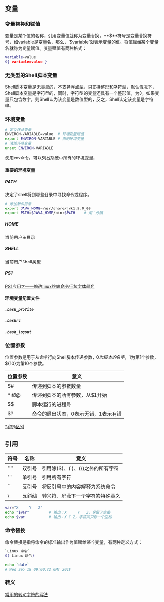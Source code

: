 ## 变量

### 变量替换和赋值

变量是某个值的名称，引用变量值就称为变量替换，**$**符号是变量替换符号，如variable是变量名，那么，`$variable`就表示变量的值。将值赋给某个变量名就称为变量赋值。变量赋值有两种格式：

```sh
variable=value
${ variable=value }
```

### 无类型的Shell脚本变量

Shell脚本变量是无类型的，不支持浮点型，只支持整形和字符型，默认情况下，Shell脚本变量是字符型的，同时，字符型的变量还具有一个整形值，为0。如果变量只包含数字，则Shell认为该变量是数值型的，反之，Shell认定该变量是字符串。

### 环境变量

```sh
# 定义环境变量
ENVIRON-VARIABLE=value  # 环境变量赋值
export ENVIRON-VARIABLE # 声明环境变量
# 清除环境变量
unset ENVIRON-VARIABLE
```

使用`env`命令，可以列出系统中所有的环境变量。

#### 重要的环境变量

##### PATH

决定了shell将到哪些目录中寻找命令或程序。

```sh
# 添加新的目录
export JAVA_HOME=/usr/share/jdk1.5.0_05
export PATH=$JAVA_HOME/bin:$PATH    # 用：分隔
```

##### HOME

当前用户主目录 

##### SHELL

当前用户Shell类型 

##### PS1

[PS1应用之——修改linux终端命令行各字体颜色](https://www.cnblogs.com/Q--T/p/5394993.html)

#### 环境变量配置文件

##### `.bash_profile`

##### `.bashrc`

##### `.bash_logout`

### 位置参数

位置参数是用于从命令行向Shell脚本传递参数，$0为脚本的名字，$1为第1个参数，${10}为第10个参数。

| 位置参数 | 意义                                 |
| -------- | ------------------------------------ |
| $#       | 传递到脚本的参数数量                 |
| $*和$@   | 传递到脚本的所有参数，从$1开始       |
| $$       | 脚本运行的进程号                     |
| $?       | 命令的退出状态，0表示无错，1表示有错 |

[$*和$@区别](https://www.cnblogs.com/tele-share/p/9080069.html)

## 引用

| 符号 | 名称   | 意义                               |
| ---- | ------ | ---------------------------------- |
| " "  | 双引号 | 引用除($)、(`)、(\\)之外的所有字符 |
| ' '  | 单引号 | 引用所有字符                       |
| ``   | 反引号 | 将反引号中的内容解释为系统命令     |
| \    | 反斜线 | 转义符，屏蔽下一个字符的特殊意义   |

```sh
var="X     Y   Z"
echo "$var"         # 输出：X     Y   Z，保留了空格
echo $var           # 输出：X Y Z，字符间只有一个空格
```

### 命令替换

 命令替换是指将命令的标准输出作为值赋给某个变量，有两种定义方式：

```sh
`Linux 命令`
$( Linux 命令)
```

```sh
echo `date`
# Wed Sep 18 09:00:22 GMT 2019
```

### 转义

[常用的转义字符的写法](https://blog.csdn.net/xishining/article/details/90168884)